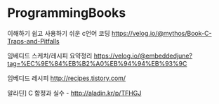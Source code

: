 # ProgrammingBooks
이해하기 쉽고 사용하기 쉬운 c언어 코딩
https://velog.io/@mythos/Book-C-Traps-and-Pitfalls

임베디드 스케치/레시피 요약정리
https://velog.io/@embeddedjune?tag=%EC%9E%84%EB%B2%A0%EB%94%94%EB%93%9C 

임베디드 레시피
http://recipes.tistory.com/

알라딘] C 함정과 실수 - http://aladin.kr/p/TFHGJ
